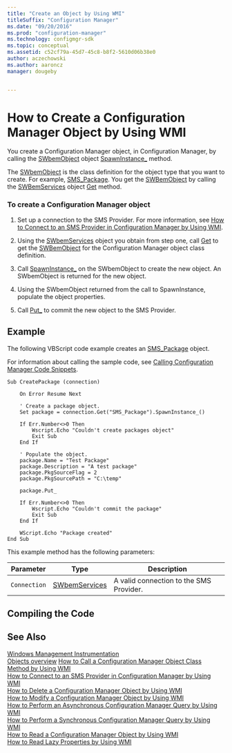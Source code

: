 ```yaml
---
title: "Create an Object by Using WMI"
titleSuffix: "Configuration Manager"
ms.date: "09/20/2016"
ms.prod: "configuration-manager"
ms.technology: configmgr-sdk
ms.topic: conceptual
ms.assetid: c52cf79a-45d7-45c8-b8f2-5610d06b38e0
author: aczechowski
ms.author: aaroncz
manager: dougeby


---
```

# How to Create a Configuration Manager Object by Using WMI
You create a Configuration Manager object, in Configuration Manager, by calling the [SWbemObject](https://msdn.microsoft.com/library/aa393741.aspx) object [SpawnInstance_](https://msdn.microsoft.com/library/aa393789.aspx) method.  

 The [SWbemObject](https://msdn.microsoft.com/library/aa393741.aspx) is the class definition for the object type that you want to create. For example, [SMS_Package](../../../develop/reference/core/servers/configure/sms_package-server-wmi-class.md). You get the [SWBemObject](https://msdn.microsoft.com/library/aa393741.aspx) by calling the [SWBemServices](https://msdn.microsoft.com/library/aa393854.aspx) object [Get](https://msdn.microsoft.com/library/aa393868.aspx) method.  

### To create a Configuration Manager object  

1.  Set up a connection to the SMS Provider. For more information, see [How to Connect to an SMS Provider in Configuration Manager by Using WMI](../../../develop/core/understand/how-to-connect-to-an-sms-provider-in-configuration-manager-by-using-wmi.md).  

2.  Using the [SWbemServices](https://msdn.microsoft.com/library/aa393854.aspx) object you obtain from step one, call [Get](https://msdn.microsoft.com/library/aa393868.aspx) to get the [SWBemObject](https://msdn.microsoft.com/library/aa393741.aspx) for the Configuration Manager object class definition.  

3.  Call [SpawnInstance_](https://msdn.microsoft.com/library/aa393789.aspx) on the SWbemObject to create the new object. An SWbemObject is returned for the new object.  

4.  Using the SWbemObject returned from the call to SpawnInstance, populate the object properties.  

5.  Call [Put_](https://msdn.microsoft.com/library/aa393783.aspx) to commit the new object to the SMS Provider.  

## Example  
 The following VBScript code example creates an [SMS_Package](../../../develop/reference/core/servers/configure/sms_package-server-wmi-class.md) object.  

 For information about calling the sample code, see [Calling Configuration Manager Code Snippets](../../../develop/core/understand/calling-code-snippets.md).  

```vbs  
Sub CreatePackage (connection)  

    On Error Resume Next  

    ' Create a package object.  
    Set package = connection.Get("SMS_Package").SpawnInstance_()  

    If Err.Number<>0 Then  
        Wscript.Echo "Couldn't create packages object"  
        Exit Sub  
    End If  

    ' Populate the object.  
    package.Name = "Test Package"  
    package.Description = "A test package"  
    package.PkgSourceFlag = 2  
    package.PkgSourcePath = "C:\temp"  

    package.Put_  

    If Err.Number<>0 Then  
        Wscript.Echo "Couldn't commit the package"  
        Exit Sub  
    End If  

    WScript.Echo "Package created"  
End Sub  
```  

 This example method has the following parameters:  

|Parameter|Type|Description|  
|---------------|----------|-----------------|  
|`Connection`|[SWbemServices](https://msdn.microsoft.com/library/aa393854.aspx)|A valid connection to the SMS Provider.|  

## Compiling the Code  

## See Also  
 [Windows Management Instrumentation](/windows/win32/wmisdk/wmi-start-page)   
 [Objects overview](configuration-manager-objects-overview.md)
 [How to Call a Configuration Manager Object Class Method by Using WMI](../../../develop/core/understand/how-to-call-a-configuration-manager-object-class-method-by-using-wmi.md)   
 [How to Connect to an SMS Provider in Configuration Manager by Using WMI](../../../develop/core/understand/how-to-connect-to-an-sms-provider-in-configuration-manager-by-using-wmi.md)   
 [How to Delete a Configuration Manager Object by Using WMI](../../../develop/core/understand/how-to-delete-a-configuration-manager-object-by-using-wmi.md)   
 [How to Modify a Configuration Manager Object by Using WMI](../../../develop/core/understand/how-to-modify-a-configuration-manager-object-by-using-wmi.md)   
 [How to Perform an Asynchronous Configuration Manager Query by Using WMI](../../../develop/core/understand/how-to-perform-an-asynchronous-configuration-manager-query-by-using-wmi.md)   
 [How to Perform a Synchronous Configuration Manager Query by Using WMI](../../../develop/core/understand/how-to-perform-a-synchronous-configuration-manager-query-by-using-wmi.md)   
 [How to Read a Configuration Manager Object by Using WMI](../../../develop/core/understand/how-to-read-a-configuration-manager-object-by-using-wmi.md)   
 [How to Read Lazy Properties by Using WMI](../../../develop/core/understand/how-to-read-lazy-properties-by-using-wmi.md)   
